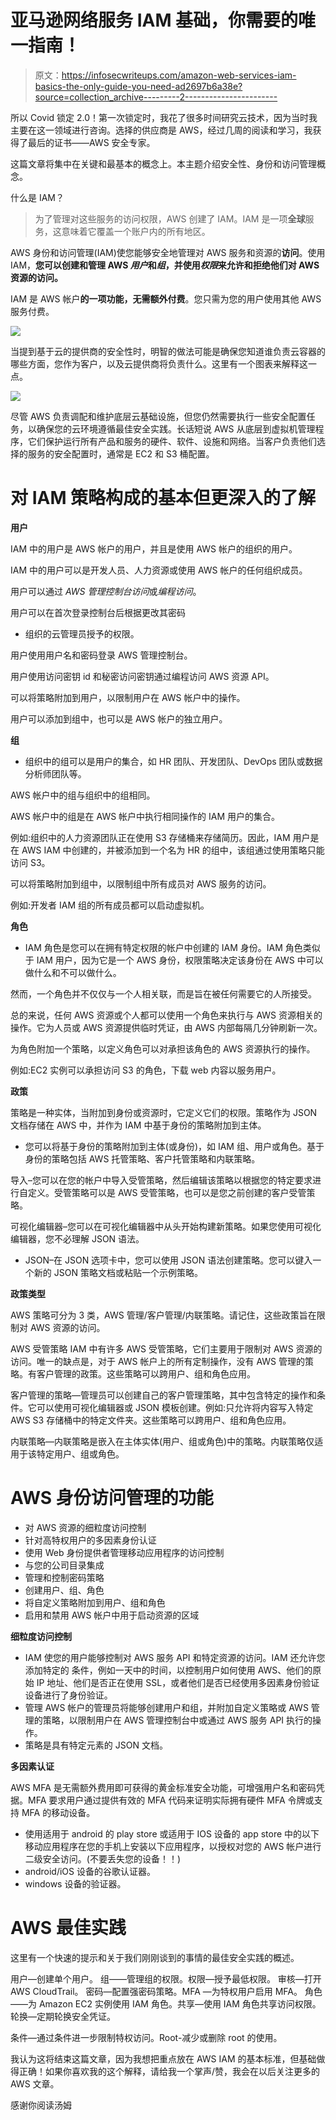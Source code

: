# 亚马逊网络服务 IAM 基础，你需要的唯一指南！

> 原文：<https://infosecwriteups.com/amazon-web-services-iam-basics-the-only-guide-you-need-ad2697b6a38e?source=collection_archive---------2----------------------->

所以 Covid 锁定 2.0！第一次锁定时，我花了很多时间研究云技术，因为当时我主要在这一领域进行咨询。选择的供应商是 AWS，经过几周的阅读和学习，我获得了最后的证书——AWS 安全专家。

这篇文章将集中在关键和最基本的概念上。本主题介绍安全性、身份和访问管理概念。

什么是 IAM？

> 为了管理对这些服务的访问权限，AWS 创建了 IAM。IAM 是一项**全球**服务，这意味着它覆盖一个账户内的所有地区。

AWS 身份和访问管理(IAM)使您能够安全地管理对 AWS 服务和资源的**访问**。使用 IAM，**您可以创建和管理 AWS *用户*和*组*，并使用*权限*来允许和拒绝他们对 AWS 资源的访问。**

IAM 是 AWS 帐户**的一项功能，无需额外付费**。您只需为您的用户使用其他 AWS 服务付费。

![](img/2430c88d0836b685286bd0f88cfb1094.png)

当提到基于云的提供商的安全性时，明智的做法可能是确保您知道谁负责云容器的哪些方面，您作为客户，以及云提供商将负责什么。这里有一个图表来解释这一点。

![](img/6ba11b8d3b8b2becb3b159c4cab09e19.png)

尽管 AWS 负责调配和维护底层云基础设施，但您仍然需要执行一些安全配置任务，以确保您的云环境遵循最佳安全实践。长话短说 AWS 从底层到虚拟机管理程序，它们保护运行所有产品和服务的硬件、软件、设施和网络。当客户负责他们选择的服务的安全配置时，通常是 EC2 和 S3 桶配置。

# 对 IAM 策略构成的基本但更深入的了解

**用户**

IAM 中的用户是 AWS 帐户的用户，并且是使用 AWS 帐户的组织的用户。

IAM 中的用户可以是开发人员、人力资源或使用 AWS 帐户的任何组织成员。

用户可以通过 *AWS 管理控制台访问*或*编程访问*。

用户可以在首次登录控制台后根据更改其密码

*   组织的云管理员授予的权限。

用户使用用户名和密码登录 AWS 管理控制台。

用户使用访问密钥 id 和秘密访问密钥通过编程访问 AWS 资源 API。

可以将策略附加到用户，以限制用户在 AWS 帐户中的操作。

用户可以添加到组中，也可以是 AWS 帐户的独立用户。

**组**

*   组织中的组可以是用户的集合，如 HR 团队、开发团队、DevOps 团队或数据分析师团队等。

AWS 帐户中的组与组织中的组相同。

AWS 帐户中的组是在 AWS 帐户中执行相同操作的 IAM 用户的集合。

例如:组织中的人力资源团队正在使用 S3 存储桶来存储简历。因此，IAM 用户是在 AWS IAM 中创建的，并被添加到一个名为 HR 的组中，该组通过使用策略只能访问 S3。

可以将策略附加到组中，以限制组中所有成员对 AWS 服务的访问。

例如:开发者 IAM 组的所有成员都可以启动虚拟机。

**角色**

*   IAM 角色是您可以在拥有特定权限的帐户中创建的 IAM 身份。IAM 角色类似于 IAM 用户，因为它是一个 AWS 身份，权限策略决定该身份在 AWS 中可以做什么和不可以做什么。

然而，一个角色并不仅仅与一个人相关联，而是旨在被任何需要它的人所接受。

总的来说，任何 AWS 资源或个人都可以使用一个角色来执行与 AWS 资源相关的操作。它为人员或 AWS 资源提供临时凭证，由 AWS 内部每隔几分钟刷新一次。

为角色附加一个策略，以定义角色可以对承担该角色的 AWS 资源执行的操作。

例如:EC2 实例可以承担访问 S3 的角色，下载 web 内容以服务用户。

**政策**

策略是一种实体，当附加到身份或资源时，它定义它们的权限。策略作为 JSON 文档存储在 AWS 中，并作为 IAM 中基于身份的策略附加到主体。

*   您可以将基于身份的策略附加到主体(或身份)，如 IAM 组、用户或角色。基于身份的策略包括 AWS 托管策略、客户托管策略和内联策略。

导入–您可以在您的帐户中导入受管策略，然后编辑该策略以根据您的特定要求进行自定义。受管策略可以是 AWS 受管策略，也可以是您之前创建的客户受管策略。

可视化编辑器–您可以在可视化编辑器中从头开始构建新策略。如果您使用可视化编辑器，您不必理解 JSON 语法。

*   JSON–在 JSON 选项卡中，您可以使用 JSON 语法创建策略。您可以键入一个新的 JSON 策略文档或粘贴一个示例策略。

**政策类型**

AWS 策略可分为 3 类，AWS 管理/客户管理/内联策略。请记住，这些政策旨在限制对 AWS 资源的访问。

AWS 受管策略 IAM 中有许多 AWS 受管策略，它们主要用于限制对 AWS 资源的访问。唯一的缺点是，对于 AWS 帐户上的所有定制操作，没有 AWS 管理的策略。有客户管理的政策。这些策略可以跨用户、组和角色应用。

客户管理的策略—管理员可以创建自己的客户管理策略，其中包含特定的操作和条件。它可以使用可视化编辑器或 JSON 模板创建。例如:只允许将内容写入特定 AWS S3 存储桶中的特定文件夹。这些策略可以跨用户、组和角色应用。

内联策略—内联策略是嵌入在主体实体(用户、组或角色)中的策略。内联策略仅适用于该特定用户、组或角色。

# AWS 身份访问管理的功能

*   对 AWS 资源的细粒度访问控制
*   针对高特权用户的多因素身份认证
*   使用 Web 身份提供者管理移动应用程序的访问控制
*   与您的公司目录集成
*   管理和控制密码策略
*   创建用户、组、角色
*   将自定义策略附加到用户、组和角色
*   启用和禁用 AWS 帐户中用于启动资源的区域

**细粒度访问控制**

*   IAM 使您的用户能够控制对 AWS 服务 API 和特定资源的访问。IAM 还允许您添加特定的
    条件，例如一天中的时间，以控制用户如何使用 AWS、他们的原始 IP 地址、他们是否正在使用 SSL，或者他们是否已经使用多因素身份验证设备进行了身份验证。
*   管理 AWS 帐户的管理员将能够创建用户和组，并附加自定义策略或 AWS 管理的策略，以限制用户在 AWS 管理控制台中或通过 AWS 服务 API 执行的操作。
*   策略是具有特定元素的 JSON 文档。

**多因素认证**

AWS MFA 是无需额外费用即可获得的黄金标准安全功能，可增强用户名和密码凭据。MFA 要求用户通过提供有效的 MFA 代码来证明实际拥有硬件 MFA 令牌或支持 MFA 的移动设备。

*   使用适用于 android 的 play store 或适用于 IOS 设备的 app store 中的以下移动应用程序在您的手机上安装以下应用程序，以授权对您的 AWS 帐户进行二级安全访问。(不要丢失您的设备！！)
*   android/iOS 设备的谷歌认证器。
*   windows 设备的验证器。

# AWS 最佳实践

这里有一个快速的提示和关于我们刚刚谈到的事情的最佳安全实践的概述。

用户—创建单个用户。
组——管理组的权限。权限—授予最低权限。
审核—打开 AWS CloudTrail。
密码—配置强密码策略。MFA —为特权用户启用 MFA。
角色——为 Amazon EC2 实例使用 IAM 角色。共享—使用 IAM 角色共享访问权限。
轮换—定期轮换安全凭证。

条件—通过条件进一步限制特权访问。Root-减少或删除 root 的使用。

我认为这将结束这篇文章，因为我想把重点放在 AWS IAM 的基本标准，但基础做得正确！如果你喜欢我的这个解释，请给我一个掌声/赞，我会在以后关注更多的 AWS 文章。

感谢你阅读汤姆